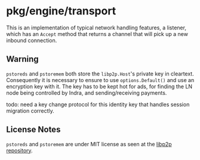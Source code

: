 # pkg/engine/transport

This is an implementation of typical network handling features, a listener,
which has an `Accept` method that returns a channel that will pick up a new
inbound connection.

## Warning

`pstoreds` and `pstoremem` both store the `libp2p.Host`'s private key in
cleartext. Consequently it is necessary to ensure to use `options.Default()` and
use an encryption key with it. The key has to be kept hot for ads, for finding
the LN node being controlled by Indra, and sending/receiving payments.

todo: need a key change protocol for this identity key that handles session
migration correctly.

## License Notes

`pstoreds` and `pstoremem` are under MIT license as seen at
the [libp2p repository](https://github.com/libp2p/go-libp2p/LICENSE).
